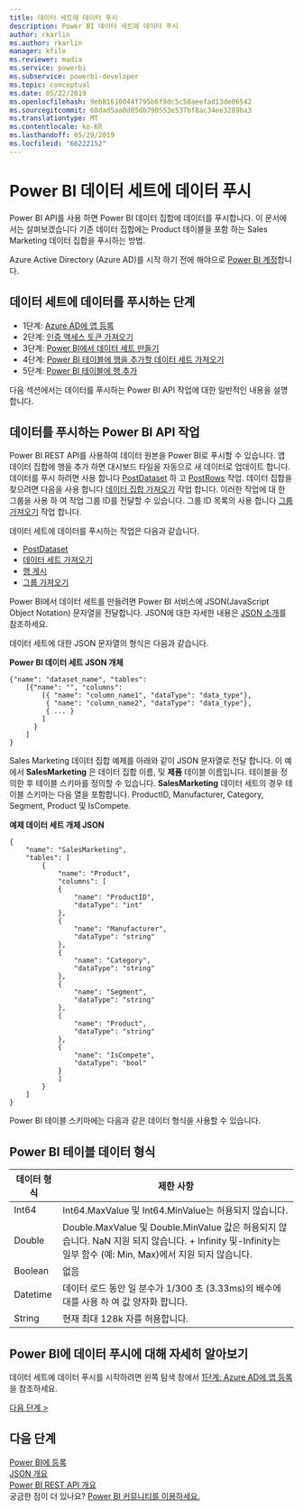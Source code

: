 ```yaml
---
title: 데이터 세트에 데이터 푸시
description: Power BI 데이터 세트에 데이터 푸시
author: rkarlin
ms.author: rkarlin
manager: kfile
ms.reviewer: madia
ms.service: powerbi
ms.subservice: powerbi-developer
ms.topic: conceptual
ms.date: 05/22/2019
ms.openlocfilehash: 9eb81610044f795b6f9dc5c58aeefad13de06542
ms.sourcegitcommit: 60dad5aa0d85db790553e537bf8ac34ee3289ba3
ms.translationtype: MT
ms.contentlocale: ko-KR
ms.lasthandoff: 05/29/2019
ms.locfileid: "66222152"
---
```

# <a name="push-data-into-a-power-bi-dataset"></a>Power BI 데이터 세트에 데이터 푸시

Power BI API를 사용 하면 Power BI 데이터 집합에 데이터를 푸시합니다. 이 문서에서는 살펴보겠습니다 기존 데이터 집합에는 Product 테이블을 포함 하는 Sales Marketing 데이터 집합을 푸시하는 방법.

Azure Active Directory (Azure AD)를 시작 하기 전에 해야으로 [Power BI 계정](create-an-azure-active-directory-tenant.md)합니다.

## <a name="steps-to-push-data-into-a-dataset"></a>데이터 세트에 데이터를 푸시하는 단계

* 1단계: [Azure AD에 앱 등록](walkthrough-push-data-register-app-with-azure-ad.md)
* 2단계: [인증 액세스 토큰 가져오기](walkthrough-push-data-get-token.md)
* 3단계: [Power BI에서 데이터 세트 만들기](walkthrough-push-data-create-dataset.md)
* 4단계: [Power BI 테이블에 행을 추가할 데이터 세트 가져오기](walkthrough-push-data-get-datasets.md)
* 5단계: [Power BI 테이블에 행 추가](walkthrough-push-data-add-rows.md)

다음 섹션에서는 데이터를 푸시하는 Power BI API 작업에 대한 일반적인 내용을 설명합니다.

## <a name="power-bi-api-operations-to-push-data"></a>데이터를 푸시하는 Power BI API 작업

Power BI REST API를 사용하여 데이터 원본을 Power BI로 푸시할 수 있습니다. 앱 데이터 집합에 행을 추가 하면 대시보드 타일을 자동으로 새 데이터로 업데이트 합니다. 데이터를 푸시 하려면 사용 합니다 [PostDataset](https://docs.microsoft.com/rest/api/power-bi/pushdatasets/datasets_postdataset) 하 고 [PostRows](https://docs.microsoft.com/rest/api/power-bi/pushdatasets/datasets_postrows) 작업. 데이터 집합을 찾으려면 다음을 사용 합니다 [데이터 집합 가져오기](https://docs.microsoft.com/rest/api/power-bi/datasets/getdatasets) 작업 합니다. 이러한 작업에 대 한 그룹을 사용 하 여 작업 그룹 ID를 전달할 수 있습니다. 그룹 ID 목록의 사용 합니다 [그룹 가져오기](https://docs.microsoft.com/rest/api/power-bi/groups/getgroups) 작업 합니다.

데이터 세트에 데이터를 푸시하는 작업은 다음과 같습니다.

* [PostDataset](https://docs.microsoft.com/rest/api/power-bi/pushdatasets/datasets_postdataset)
* [데이터 세트 가져오기](https://docs.microsoft.com/rest/api/power-bi/datasets/getdatasets)
* [행 게시](https://docs.microsoft.com/rest/api/power-bi/pushdatasets/datasets_postrows)
* [그룹 가져오기](https://docs.microsoft.com/rest/api/power-bi/groups/getgroups)

Power BI에서 데이터 세트를 만들려면 Power BI 서비스에 JSON(JavaScript Object Notation) 문자열을 전달합니다. JSON에 대한 자세한 내용은 [JSON 소개](http://json.org/)를 참조하세요.

데이터 세트에 대한 JSON 문자열의 형식은 다음과 같습니다.

**Power BI 데이터 세트 JSON 개체**

    {"name": "dataset_name", "tables":
        [{"name": "", "columns":
            [{ "name": "column_name1", "dataType": "data_type"},
             { "name": "column_name2", "dataType": "data_type"},
             { ... }
            ]
          }
        ]
    }

Sales Marketing 데이터 집합 예제를 아래와 같이 JSON 문자열로 전달 합니다. 이 예에서 **SalesMarketing** 은 데이터 집합 이름, 및 **제품** 테이블 이름입니다. 테이블을 정의한 후 테이블 스키마를 정의할 수 있습니다. **SalesMarketing** 데이터 세트의 경우 테이블 스키마는 다음 열을 포함합니다. ProductID, Manufacturer, Category, Segment, Product 및 IsCompete.

**예제 데이터 세트 개체 JSON**

    {
        "name": "SalesMarketing",
        "tables": [
            {
                "name": "Product",
                "columns": [
                {
                    "name": "ProductID",
                    "dataType": "int"
                },
                {
                    "name": "Manufacturer",
                    "dataType": "string"
                },
                {
                    "name": "Category",
                    "dataType": "string"
                },
                {
                    "name": "Segment",
                    "dataType": "string"
                },
                {
                    "name": "Product",
                    "dataType": "string"
                },
                {
                    "name": "IsCompete",
                    "dataType": "bool"
                }
                ]
            }
        ]
    }

Power BI 테이블 스키마에는 다음과 같은 데이터 형식을 사용할 수 있습니다.

## <a name="power-bi-table-data-types"></a>Power BI 테이블 데이터 형식

| **데이터 형식** | **제한 사항** |
| --- | --- |
| Int64 |Int64.MaxValue 및 Int64.MinValue는 허용되지 않습니다. |
| Double |Double.MaxValue 및 Double.MinValue 값은 허용되지 않습니다. NaN 지원 되지 않습니다. + Infinity 및-Infinity는 일부 함수 (예: Min, Max)에서 지원 되지 않습니다. |
| Boolean |없음 |
| Datetime |데이터 로드 동안 일 분수가 1/300 초 (3.33ms)의 배수에 대를 사용 하 여 값 양자화 합니다. |
| String |현재 최대 128k 자를 허용합니다. |

## <a name="learn-more-about-pushing-data-into-power-bi"></a>Power BI에 데이터 푸시에 대해 자세히 알아보기

데이터 세트에 데이터 푸시를 시작하려면 왼쪽 탐색 창에서 [1단계: Azure AD에 앱 등록](walkthrough-push-data-register-app-with-azure-ad.md)을 참조하세요.

[다음 단계 >](walkthrough-push-data-register-app-with-azure-ad.md)

## <a name="next-steps"></a>다음 단계

[Power BI에 등록](create-an-azure-active-directory-tenant.md)  
[JSON 개요](http://json.org/)  
[Power BI REST API 개요](overview-of-power-bi-rest-api.md)  
궁금한 점이 더 있나요? [Power BI 커뮤니티를 이용하세요.](http://community.powerbi.com/)